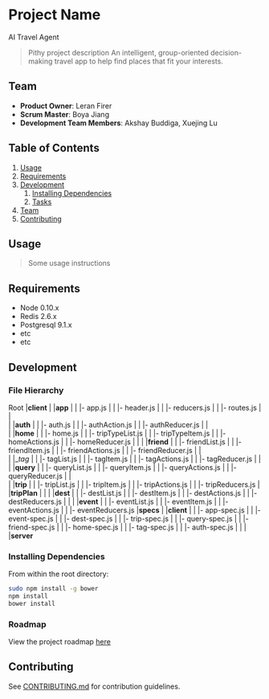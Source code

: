 # Project Name
AI Travel Agent
> Pithy project description
An intelligent, group-oriented decision-making travel app to help find places that fit your interests.
## Team

  - __Product Owner__: Leran Firer
  - __Scrum Master__: Boya Jiang
  - __Development Team Members__: Akshay Buddiga, Xuejing Lu

## Table of Contents

1. [Usage](#Usage)
1. [Requirements](#requirements)
1. [Development](#development)
    1. [Installing Dependencies](#installing-dependencies)
    1. [Tasks](#tasks)
1. [Team](#team)
1. [Contributing](#contributing)

## Usage

> Some usage instructions

## Requirements

- Node 0.10.x
- Redis 2.6.x
- Postgresql 9.1.x
- etc
- etc

## Development

### File Hierarchy 
Root
  |__client__
  |   |__app__
  |   |   |- app.js
  |   |   |- header.js
  |   |   |- reducers.js
  |   |   |- routes.js
  |   |   
  |   |__auth__
  |   |   |- auth.js
  |   |   |- authAction.js
  |   |   |- authReducer.js
  |   |   
  |   |__home__
  |   |   |- home.js
  |   |   |- tripTypeList.js
  |   |   |- tripTypeItem.js
  |   |   |- homeActions.js
  |   |   |- homeReducer.js
  |   |
  |   |__friend__
  |   |   |- friendList.js
  |   |   |- friendItem.js
  |   |   |- friendActions.js
  |   |   |- friendReducer.js
  |   |   
  |   |__tag_
  |   |   |- tagList.js
  |   |   |- tagItem.js
  |   |   |- tagActions.js
  |   |   |- tagReducer.js
  |   |   
  |   |__query__
  |   |   |- queryList.js
  |   |   |- queryItem.js
  |   |   |- queryActions.js
  |   |   |- queryReducer.js
  |   |   
  |   |__trip__
  |   |   |- tripList.js
  |   |   |- tripItem.js
  |   |   |- tripActions.js
  |   |   |- tripReducers.js
  |   |__tripPlan__
      |   |
      |   |__dest__
      |   |   |- destList.js
      |   |   |- destItem.js
      |   |   |- destActions.js
      |   |   |- destReducers.js
      |   |
      |   |__event__
      |   |   |- eventList.js
      |   |   |- eventItem.js
      |   |   |- eventActions.js
      |   |   |- eventReducers.js
  |__specs__
  |   |__client__
  |   |   |- app-spec.js
  |   |   |- event-spec.js
  |   |   |- dest-spec.js
  |   |   |- trip-spec.js
  |   |   |- query-spec.js
  |   |   |- friend-spec.js
  |   |   |- home-spec.js
  |   |   |- tag-spec.js
  |   |   |- auth-spec.js
  |   |
  |   |__server__

### Installing Dependencies

From within the root directory:

```sh
sudo npm install -g bower
npm install
bower install
```

### Roadmap

View the project roadmap [here](LINK_TO_PROJECT_ISSUES)


## Contributing

See [CONTRIBUTING.md](CONTRIBUTING.md) for contribution guidelines.
